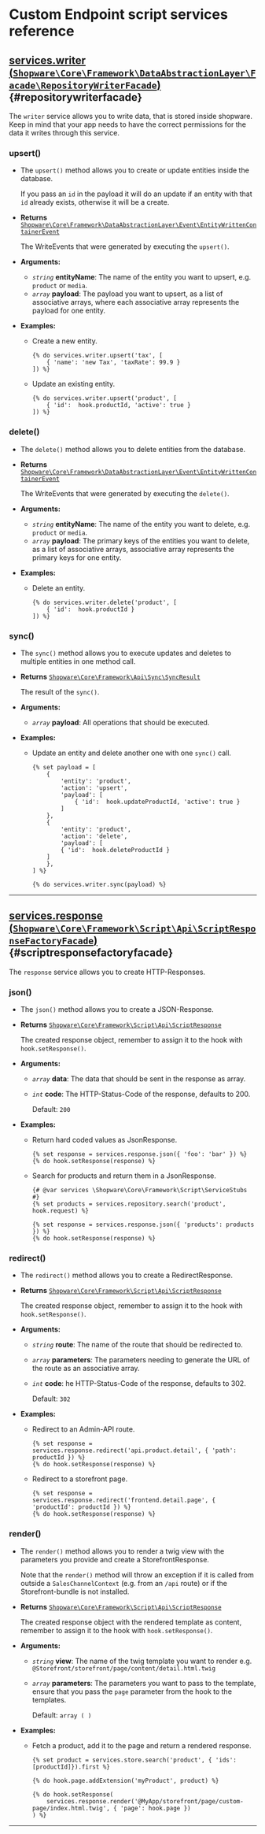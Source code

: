 <!--- auto generated by `bin/console docs:generate-scripts-reference` in the shopware project, don't edit this file manually -->
# Custom Endpoint script services reference

## [services.writer (`Shopware\Core\Framework\DataAbstractionLayer\Facade\RepositoryWriterFacade`)](https://github.com/shopware/platform/blob/trunk/src/Core/Framework/DataAbstractionLayer/Facade/RepositoryWriterFacade.php) {#repositorywriterfacade}

The `writer` service allows you to write data, that is stored inside shopware.
Keep in mind that your app needs to have the correct permissions for the data it writes through this service.

### upsert()

* The `upsert()` method allows you to create or update entities inside the database.

    If you pass an `id` in the payload it will do an update if an entity with that `id` already exists, otherwise it will be a create.
* **Returns** [`Shopware\Core\Framework\DataAbstractionLayer\Event\EntityWrittenContainerEvent`](https://github.com/shopware/platform/blob/trunk/src/Core/Framework/DataAbstractionLayer/Event/EntityWrittenContainerEvent.php)

    The WriteEvents that were generated by executing the `upsert()`.
* **Arguments:**
    * *`string`* **entityName**: The name of the entity you want to upsert, e.g. `product` or `media`.
    * *`array`* **payload**: The payload you want to upsert, as a list of associative arrays, where each associative array represents the payload for one entity.
* **Examples:**
    * Create a new entity.

        ```twig
        {% do services.writer.upsert('tax', [
		    { 'name': 'new Tax', 'taxRate': 99.9 }
		]) %}
        ```
    * Update an existing entity.

        ```twig
        {% do services.writer.upsert('product', [
		    { 'id':  hook.productId, 'active': true }
		]) %}
        ```
### delete()

* The `delete()` method allows you to delete entities from the database.

    
* **Returns** [`Shopware\Core\Framework\DataAbstractionLayer\Event\EntityWrittenContainerEvent`](https://github.com/shopware/platform/blob/trunk/src/Core/Framework/DataAbstractionLayer/Event/EntityWrittenContainerEvent.php)

    The WriteEvents that were generated by executing the `delete()`.
* **Arguments:**
    * *`string`* **entityName**: The name of the entity you want to delete, e.g. `product` or `media`.
    * *`array`* **payload**: The primary keys of the entities you want to delete, as a list of associative arrays, associative array represents the primary keys for one entity.
* **Examples:**
    * Delete an entity.

        ```twig
        {% do services.writer.delete('product', [
		    { 'id':  hook.productId }
		]) %}
        ```
### sync()

* The `sync()` method allows you to execute updates and deletes to multiple entities in one method call.

    
* **Returns** [`Shopware\Core\Framework\Api\Sync\SyncResult`](https://github.com/shopware/platform/blob/trunk/src/Core/Framework/Api/Sync/SyncResult.php)

    The result of the `sync()`.
* **Arguments:**
    * *`array`* **payload**: All operations that should be executed.
* **Examples:**
    * Update an entity and delete another one with one `sync()` call.

        ```twig
        {% set payload = [
		    {
		        'entity': 'product',
		        'action': 'upsert',
		        'payload': [
		            { 'id':  hook.updateProductId, 'active': true }
		        ]
		    },
		    {
		        'entity': 'product',
		        'action': 'delete',
		        'payload': [
		        { 'id':  hook.deleteProductId }
		    ]
		    },
		] %}
		
		{% do services.writer.sync(payload) %}
        ```
_________
## [services.response (`Shopware\Core\Framework\Script\Api\ScriptResponseFactoryFacade`)](https://github.com/shopware/platform/blob/trunk/src/Core/Framework/Script/Api/ScriptResponseFactoryFacade.php) {#scriptresponsefactoryfacade}

The `response` service allows you to create HTTP-Responses.


### json()

* The `json()` method allows you to create a JSON-Response.

    
* **Returns** [`Shopware\Core\Framework\Script\Api\ScriptResponse`](https://github.com/shopware/platform/blob/trunk/src/Core/Framework/Script/Api/ScriptResponse.php)

    The created response object, remember to assign it to the hook with `hook.setResponse()`.
* **Arguments:**
    * *`array`* **data**: The data that should be sent in the response as array.
    * *`int`* **code**: The HTTP-Status-Code of the response, defaults to 200.

        Default: `200`
* **Examples:**
    * Return hard coded values as JsonResponse.

        ```twig
        {% set response = services.response.json({ 'foo': 'bar' }) %}
		{% do hook.setResponse(response) %}
        ```
    * Search for products and return them in a JsonResponse.

        ```twig
        {# @var services \Shopware\Core\Framework\Script\ServiceStubs #}
		{% set products = services.repository.search('product', hook.request) %}
		
		{% set response = services.response.json({ 'products': products }) %}
		{% do hook.setResponse(response) %}
        ```
### redirect()

* The `redirect()` method allows you to create a RedirectResponse.

    
* **Returns** [`Shopware\Core\Framework\Script\Api\ScriptResponse`](https://github.com/shopware/platform/blob/trunk/src/Core/Framework/Script/Api/ScriptResponse.php)

    The created response object, remember to assign it to the hook with `hook.setResponse()`.
* **Arguments:**
    * *`string`* **route**: The name of the route that should be redirected to.
    * *`array`* **parameters**: The parameters needing to generate the URL of the route as an associative array.
    * *`int`* **code**: he HTTP-Status-Code of the response, defaults to 302.

        Default: `302`
* **Examples:**
    * Redirect to an Admin-API route.

        ```twig
        {% set response = services.response.redirect('api.product.detail', { 'path': productId }) %}
		{% do hook.setResponse(response) %}
        ```
    * Redirect to a storefront page.

        ```twig
        {% set response = services.response.redirect('frontend.detail.page', { 'productId': productId }) %}
		{% do hook.setResponse(response) %}
        ```
### render()

* The `render()` method allows you to render a twig view with the parameters you provide and create a StorefrontResponse.

    Note that the `render()` method will throw an exception if it is called from outside a `SalesChannelContext` (e.g. from an `/api` route)
	or if the Storefront-bundle is not installed.
* **Returns** [`Shopware\Core\Framework\Script\Api\ScriptResponse`](https://github.com/shopware/platform/blob/trunk/src/Core/Framework/Script/Api/ScriptResponse.php)

    The created response object with the rendered template as content, remember to assign it to the hook with `hook.setResponse()`.
* **Arguments:**
    * *`string`* **view**: The name of the twig template you want to render e.g. `@Storefront/storefront/page/content/detail.html.twig`
    * *`array`* **parameters**: The parameters you want to pass to the template, ensure that you pass the `page` parameter from the hook to the templates.

        Default: `array (
)`
* **Examples:**
    * Fetch a product, add it to the page and return a rendered response.

        ```twig
        {% set product = services.store.search('product', { 'ids': [productId]}).first %}
		
		{% do hook.page.addExtension('myProduct', product) %}
		
		{% do hook.setResponse(
		    services.response.render('@MyApp/storefront/page/custom-page/index.html.twig', { 'page': hook.page })
		) %}
        ```
_________
